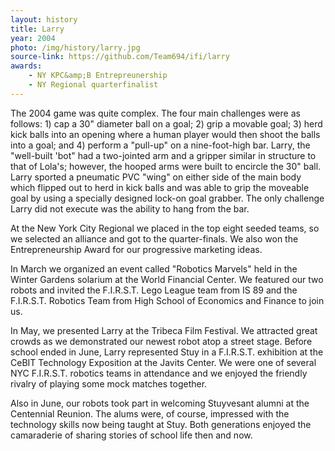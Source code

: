 ```yaml
---
layout: history
title: Larry
year: 2004
photo: /img/history/larry.jpg
source-link: https://github.com/Team694/ifi/larry
awards:
    - NY KPC&amp;B Entrepreunership
    - NY Regional quarterfinalist
---
```

The 2004 game was quite complex. The four main challenges were as follows: 1) cap a 30" diameter ball on a goal; 2) grip a movable goal; 3) herd kick balls into an opening where a human player would then shoot the balls into a goal; and 4) perform a "pull-up" on a nine-foot-high bar. Larry, the "well-built 'bot" had a two-jointed arm and a gripper similar in structure to that of Lola's; however, the hooped arms were built to encircle the 30" ball. Larry sported a pneumatic PVC "wing" on either side of the main body which flipped out to herd in kick balls and was able to grip the moveable goal by using a specially designed lock-on goal grabber. The only challenge Larry did not execute was the ability to hang from the bar.

At the New York City Regional we placed in the top eight seeded teams, so we selected an alliance and got to the quarter-finals. We also won the Entrepreneurship Award for our progressive marketing ideas.

In March we organized an event called "Robotics Marvels" held in the Winter Gardens solarium at the World Financial Center. We featured our two robots and invited the F.I.R.S.T. Lego League team from IS 89 and the F.I.R.S.T. Robotics Team from High School of Economics and Finance to join us.

In May, we presented Larry at the Tribeca Film Festival. We attracted great crowds as we demonstrated our newest robot atop a street stage. Before school ended in June, Larry represented Stuy in a F.I.R.S.T. exhibition at the CeBIT Technology Exposition at the Javits Center. We were one of several NYC F.I.R.S.T. robotics teams in attendance and we enjoyed the friendly rivalry of playing some mock matches together.

Also in June, our robots took part in welcoming Stuyvesant alumni at the Centennial Reunion. The alums were, of course, impressed with the technology skills now being taught at Stuy. Both generations enjoyed the camaraderie of sharing stories of school life then and now.
